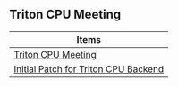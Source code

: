 
## Triton CPU Meeting

| Items |
|------|
| [Triton CPU Meeting](https://docs.google.com/document/d/1IvQKnQQUIKHDInoNCTSaDLNLDMO7Sy5vpiHAt8xb6NI/edit#heading=h.hhevn0icya3z) |
| [Initial Patch for Triton CPU Backend](https://github.com/gfvvz/triton-cpu/commit/9b60018bbcc0260842de6f553e570cdd4b22db29) |
